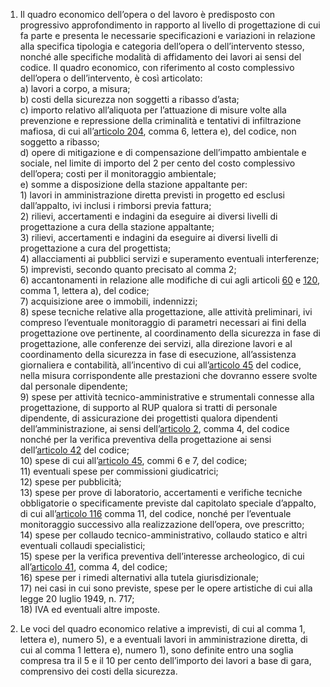 1. Il quadro economico dell’opera o del lavoro è predisposto con progressivo approfondimento in rapporto al livello di progettazione di cui fa parte e presenta le necessarie specificazioni e variazioni in relazione alla specifica tipologia e categoria dell’opera o dell’intervento stesso, nonché alle specifiche modalità di affidamento dei lavori ai sensi del codice. Il quadro economico, con riferimento al costo complessivo dell’opera o dell’intervento, è così articolato:<br>a) lavori a corpo, a misura;<br>b) costi della sicurezza non soggetti a ribasso d’asta;<br>c) importo relativo all’aliquota per l’attuazione di misure volte alla prevenzione e repressione della criminalità e tentativi di infiltrazione mafiosa, di cui all’[articolo 204](/index.html?article=articolo-204&version=1), comma 6, lettera e), del codice, non soggetto a ribasso;<br>d) opere di mitigazione e di compensazione dell’impatto ambientale e sociale, nel limite di importo del 2 per cento del costo complessivo dell’opera; costi per il monitoraggio ambientale;<br>e) somme a disposizione della stazione appaltante per:<br>1) lavori in amministrazione diretta previsti in progetto ed esclusi dall’appalto, ivi inclusi i rimborsi previa fattura;<br>2) rilievi, accertamenti e indagini da eseguire ai diversi livelli di progettazione a cura della stazione appaltante;<br>3) rilievi, accertamenti e indagini da eseguire ai diversi livelli di progettazione a cura del progettista;<br>4) allacciamenti ai pubblici servizi e superamento eventuali interferenze;<br>5) imprevisti, secondo quanto precisato al comma 2;<br>6) accantonamenti in relazione alle modifiche di cui agli articoli [60](/index.html?article=articolo-60&version=1) e [120](/index.html?article=articolo-120&version=1), comma 1, lettera a), del codice;<br>7) acquisizione aree o immobili, indennizzi;<br>8) spese tecniche relative alla progettazione, alle attività preliminari, ivi compreso l’eventuale monitoraggio di parametri necessari ai fini della progettazione ove pertinente, al coordinamento della sicurezza in fase di progettazione, alle conferenze dei servizi, alla direzione lavori e al coordinamento della sicurezza in fase di esecuzione, all’assistenza giornaliera e contabilità, all’incentivo di cui all’[articolo 45](/index.html?article=articolo-45&version=1) del codice, nella misura corrispondente alle prestazioni che dovranno essere svolte dal personale dipendente;<br>9) spese per attività tecnico-amministrative e strumentali connesse alla progettazione, di supporto al RUP qualora si tratti di personale dipendente, di assicurazione dei progettisti qualora dipendenti dell’amministrazione, ai sensi dell’[articolo 2](/index.html?article=articolo-2&version=1), comma 4, del codice nonché per la verifica preventiva della progettazione ai sensi dell’[articolo 42](/index.html?article=articolo-42&version=1) del codice;<br>10) spese di cui all’[articolo 45](/index.html?article=articolo-45&version=1), commi 6 e 7, del codice;<br>11) eventuali spese per commissioni giudicatrici;<br>12) spese per pubblicità;<br>13) spese per prove di laboratorio, accertamenti e verifiche tecniche obbligatorie o specificamente previste dal capitolato speciale d’appalto, di cui all’[articolo 116](/index.html?article=articolo-116&version=1) comma 11, del codice, nonché per l’eventuale monitoraggio successivo alla realizzazione dell’opera, ove prescritto;<br>14) spese per collaudo tecnico-amministrativo, collaudo statico e altri eventuali collaudi specialistici;<br>15) spese per la verifica preventiva dell’interesse archeologico, di cui all’[articolo 41](/index.html?article=articolo-41&version=1), comma 4, del codice;<br>16) spese per i rimedi alternativi alla tutela giurisdizionale;<br>17) nei casi in cui sono previste, spese per le opere artistiche di cui alla legge 20 luglio 1949, n. 717;<br>18) IVA ed eventuali altre imposte.

2. Le voci del quadro economico relative a imprevisti, di cui al comma 1, lettera e), numero 5), e a eventuali lavori in amministrazione diretta, di cui al comma 1 lettera e), numero 1), sono definite entro una soglia compresa tra il 5 e il 10 per cento dell’importo dei lavori a base di gara, comprensivo dei costi della sicurezza.